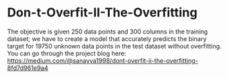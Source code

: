 # Don-t-Overfit-II-The-Overfitting
The objective is given 250 data points and 300 columns in the training dataset; we have to create a model that accurately predicts the binary target for 19750 unknown data points in the test dataset without overfitting.
You can go through the project blog here: https://medium.com/@sanayya1998/dont-overfit-ii-the-overfitting-8fd7d961e9a4
